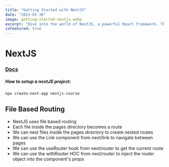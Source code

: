 ```yaml
---
title: "Getting Started with NextJS"
date: "2023-01-30"
image: getting-started-nextjs.webp
excerpt: "Dive into the world of NextJS, a powerful React framework. This guide provides a comprehensive introduction for beginners, covering the basics of setting up your development environment, understanding the core concepts, and creating your first NextJS application."
isFeatured: true
---
```


# NextJS

### [Docs](https://nextjs.org/docs)

##### How to setup a nextJS project:

```bash
npx create-next-app nextjs-course
```

## File Based Routing

- NextJS uses file based routing
- Each file inside the pages directory becomes a route
- We can nest files inside the pages directory to create nested routes
- We can use the Link component from next/link to navigate between pages
- We can use the useRouter hook from next/router to get the current route
- We can use the withRouter HOC from next/router to inject the router object into the component's props
